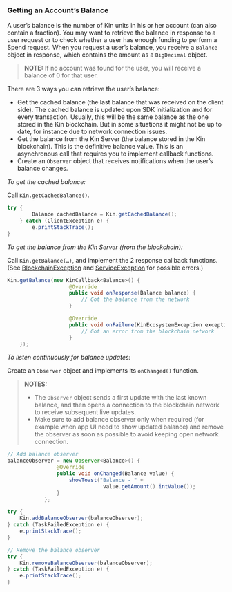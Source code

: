 ### Getting an Account’s Balance ###

A user’s balance is the number of Kin units in his or her account (can also contain a fraction). You may want to retrieve the balance in response to a user request or to check whether a user has enough funding to perform a Spend request. When you request a user’s balance, you receive a `Balance` object in response, which contains the amount as a `BigDecimal` object.

>**NOTE:** If no account was found for the user, you will receive a balance of 0 for that user.

There are 3 ways you can retrieve the user’s balance:

* Get the cached balance (the last balance that was received on the client side). The cached balance is updated upon SDK initialization and for every transaction. Usually, this will be the same balance as the one stored in the Kin blockchain. But in some situations it might not be up to date, for instance due to network connection issues.
* Get the balance from the Kin Server (the balance stored in the Kin blockchain). This is the definitive balance value. This is an asynchronous call that requires you to implement callback functions.
* Create an `Observer` object that receives notifications when the user’s balance changes.

*To get the cached balance:*

Call `Kin.getCachedBalance()`.

```java
try {
        Balance cachedBalance = Kin.getCachedBalance();
    } catch (ClientException e) {
        e.printStackTrace();
}
```

*To get the balance from the Kin Server (from the blockchain):*

Call `Kin.getBalance(…)`, and implement the 2 response callback functions.
(See [BlockchainException](COMMON_ERRORS.md#blockchainException--Represents-an-error-originated-with-kin-blockchain-error-code-might-be) and [ServiceException](COMMON_ERRORS.md#serviceexception---represents-an-error-communicating-with-kin-server-error-code-might-be) for possible errors.)

```java
Kin.getBalance(new KinCallback<Balance>() {
                    @Override
                    public void onResponse(Balance balance) {
                        // Got the balance from the network
                    }

                    @Override
                    public void onFailure(KinEcosystemException exception) {
                        // Got an error from the blockchain network
                    }
    });
```

*To listen continuously for balance updates:*

Create an `Observer` object and implements its `onChanged()` function.

>**NOTES:**
>* The `Observer` object sends a first update with the last known balance, and then opens a connection to the blockchain network to receive subsequent live updates.
>* Make sure to add balance observer only when required (for example when app UI need to show updated balance) and remove the observer as soon as possible to avoid keeping open network connection.

```java
// Add balance observer
balanceObserver = new Observer<Balance>() {
                @Override
                public void onChanged(Balance value) {
                    showToast("Balance - " +
                               value.getAmount().intValue());
                }
            };

try {
    Kin.addBalanceObserver(balanceObserver);
} catch (TaskFailedException e) {
    e.printStackTrace();
}

// Remove the balance observer
try {
    Kin.removeBalanceObserver(balanceObserver);
} catch (TaskFailedException e) {
    e.printStackTrace();
}
```
